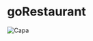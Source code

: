 # goRestaurant

![Capa](https://user-images.githubusercontent.com/6579736/112488704-90284d00-8d5c-11eb-9782-1496993b56f2.png)
